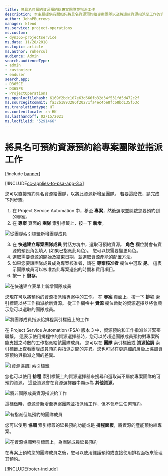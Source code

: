 ```yaml
---
title: 將具名可預約資源預約給專案團隊並指派工作
description: 本主題提供有關如何將具名資源預約給專案團隊以及將這些資源指派至工作的資訊。
author: JohnPBurrows
manager: kfend
ms.service: project-operations
ms.custom:
- dyn365-projectservice
ms.date: 11/28/2018
ms.topic: article
ms.author: ruhercul
audience: Admin
search.audienceType:
- admin
- customizer
- enduser
search.app:
- D365CE
- D365PS
- ProjectOperations
ms.openlocfilehash: 6169f2bdc107e63d666fb32d34f531fd5d472c2f
ms.sourcegitcommit: fa32b1893286f20271fa4ec4be8fc68bd135f53c
ms.translationtype: HT
ms.contentlocale: zh-HK
ms.lasthandoff: 02/15/2021
ms.locfileid: "5291466"
---
```

# <a name="book-named-bookable-resources-to-a-project-team-and-assign-tasks"></a>將具名可預約資源預約給專案團隊並指派工作 

[!include [banner](../includes/psa-now-project-operations.md)]

[!INCLUDE[cc-applies-to-psa-app-3.x](../includes/cc-applies-to-psa-app-3x.md)]

您可以直接預約具名資源給團隊，以將此資源新增至團隊。 若要這麼做，請完成下列步驟。

1. 在 Project Service Automation 中，移至 **專案**，然後選取並開啟您要預約到的專案。
2. 在 **專案** 頁面的 **團隊** 索引標籤上，按一下 **新增**。 

![從團隊索引標籤新增團隊成員](media/RM-how-to-1.png)

3. 在 **快速建立專案團隊成員** 對話方塊中，選取可預約資源。 **角色** 欄位將會有資源的預設角色填入 (如果已指派此角色)。 您可以視需要變更角色。 
4. 選取需要資源的開始及結束日期，並選取資源產能的配置方法。 
5. 如果您要讓團隊成員成為專案核准者，請在 **專案核准者** 欄位中選取 **是**。 這表示團隊成員可以核准為此專案送出的時間和費用項目。 
6. 按一下 **儲存**。

![在快速建立表單上新增團隊成員](media/RM-how-to-2.png)


您現在可以將預約的資源指派給專案中的工作。 在 **專案** 頁面上，按一下 **排程** 索引標籤以將工作指派給新資源。 從工作網格中 **資源** 欄位啟動的資源選擇器將會顯示您可以選取的團隊成員。

![將團隊成員指派給排程索引標籤上的工作](media/RM-how-to-3.png)

在 Project Service Automation (PSA) 版本 3 中，資源預約和工作指派並非緊密聯繫。 這表示使用排程中的資源選擇器時，您可以將超過團隊成員預約對專案所能支援之時數的工作指派給該團隊成員。
您可以在 **團隊** 索引標籤或 **資源協調** 索引標籤上查看團隊成員預約與指派之間的差異。您也可以在更詳細的層級上協調資源預約與指派之間的差異。

![[資源協調] 索引標籤](media/RM-how-to-4.png)

您也可以使用 **排程** 索引標籤上的資源選擇器來搜尋和選取尚不屬於專案團隊的可預約資源。 這些資源會在資源選擇器中顯示為 **其他資源**。

![將非團隊成員資源指派給工作](media/RM-how-to-5.png)

這樣做時，資源會新增至專案團隊並指派給工作，但不會產生任何預約。

![有指派但無預約的團隊成員](media/RM-how-to-6.png)

您可以使用 **協調** 索引標籤的延長預約功能或是 **排程面板**，將資源的產能預約給專案。

![在資源協調索引標籤上，為團隊成員延長預約](media/RM-how-to-7.png)

在專案上預約您的團隊成員之後，您可以使用維護預約或直接使用排程面板來管理其預約。


[!INCLUDE[footer-include](../includes/footer-banner.md)]